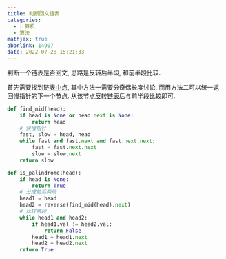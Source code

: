 ```yaml
---
title: 判断回文链表
categories:
  - 计算机
  - 算法
mathjax: true
abbrlink: 14907
date: 2022-07-28 15:21:33
---
```

判断一个链表是否回文, 思路是反转后半段, 和前半段比较.

<!--more-->

首先需要找到[链表中点](/posts/19136/index.html), 其中方法一需要分奇偶长度讨论, 而用方法二可以统一返回慢指针的下一个节点. 从该节点[反转链表](/posts/967/index.html)后与前半段比较即可.

```python
def find_mid(head):
    if head is None or head.next is None:
        return head
    # 快慢指针
    fast, slow = head, head
    while fast and fast.next and fast.next.next:
        fast = fast.next.next
        slow = slow.next
    return slow

def is_palindrome(head):
    if head is None:
        return True
    # 分成前后两段
    head1 = head
    head2 = reverse(find_mid(head).next)
    # 比较两段
    while head1 and head2:
        if head1.val != head2.val:
            return False
        head1 = head1.next
        head2 = head2.next
    return True
```